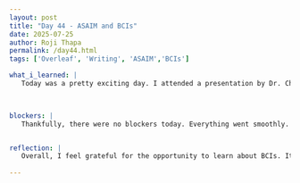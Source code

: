 ```yaml
---
layout: post
title: "Day 44 - ASAIM and BCIs"
date: 2025-07-25
author: Roji Thapa
permalink: /day44.html
tags: ['Overleaf', 'Writing', 'ASAIM','BCIs']

what_i_learned: |
   Today was a pretty exciting day. I attended a presentation by Dr. Chris Crawford from the University of Alabama, where he talked about Brain Computer Interfaces (BCIs). BCIs allow us to control devices with our minds, and that really blew my mind! Dr. Crawford explained how these systems work by reading signals from the brain. In the workshop, we got to try it out ourselves. One activity involved using an EEG headset to control a drone, where the computer processed the brain signals and turned them into commands. We also tried using muscle signals to control devices, which felt like science fiction. It was fascinating to see how all this works, and it made me appreciate the technology even more. I returned to lab and worked on my final research paper.


  
blockers: |
   Thankfully, there were no blockers today. Everything went smoothly.


reflection: |
   Overall, I feel grateful for the opportunity to learn about BCIs. It’s amazing how we can control things just with our thoughts, and I never thought I’d have the chance to experience it firsthand. I also feel more confident about my research. I finished coding yesterday and today I added the result table and bar plot to my paper. Explaining the results is easier compared to the beginning, and I think I’m getting better at it. The professor also provided some useful feedback on our research paper, which will be a great help.
   
---
```

